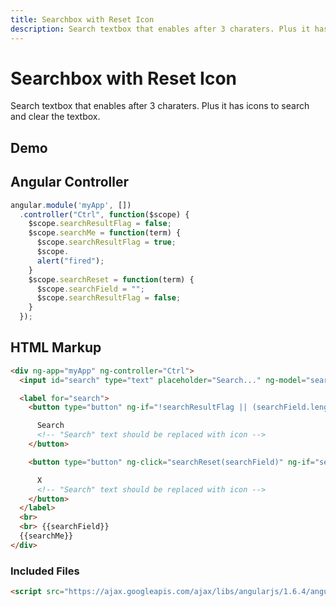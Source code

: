 ```yaml
---
title: Searchbox with Reset Icon
description: Search textbox that enables after 3 charaters. Plus it has icons to search and clear the textbox.
---
```


# Searchbox with Reset Icon

Search textbox that enables after 3 charaters. Plus it has icons to search and clear the textbox.

## Demo

<script async src="//jsfiddle.net/kutec/y97zcghz/embed/result/"></script>


## Angular Controller

```javascript
angular.module('myApp', [])
  .controller("Ctrl", function($scope) {
    $scope.searchResultFlag = false;
    $scope.searchMe = function(term) {
      $scope.searchResultFlag = true;
      $scope.
      alert("fired");
    }
    $scope.searchReset = function(term) {
      $scope.searchField = "";
      $scope.searchResultFlag = false;
    }
  });
```

## HTML Markup

```html
<div ng-app="myApp" ng-controller="Ctrl">
  <input id="search" type="text" placeholder="Search..." ng-model="searchField" ng-keyup="$event.which == 13 && searchField.length > 2 ? searchMe(searchField) : null">

  <label for="search">
    <button type="button" ng-if="!searchResultFlag || (searchField.length == 0 && !searchReset(searchField))" ng-click="searchMe(searchField)" ng-disabled="!(searchField.length > 2)">

      Search
      <!-- "Search" text should be replaced with icon -->
    </button>

    <button type="button" ng-click="searchReset(searchField)" ng-if="searchResultFlag && !searchField.length == 0">

      X
      <!-- "Search" text should be replaced with icon -->
    </button>
  </label>
  <br>
  <br> {{searchField}}
  {{searchMe}}
</div>
```

### Included Files
```html
<script src="https://ajax.googleapis.com/ajax/libs/angularjs/1.6.4/angular.min.js"></script>
```
